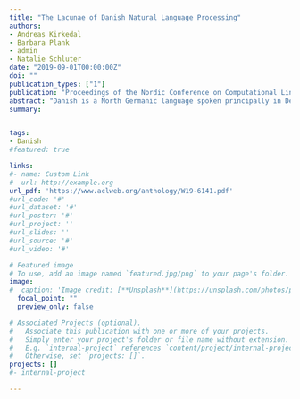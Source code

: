 ```yaml
---
title: "The Lacunae of Danish Natural Language Processing"
authors:
- Andreas Kirkedal
- Barbara Plank
- admin
- Natalie Schluter
date: "2019-09-01T00:00:00Z"
doi: ""
publication_types: ["1"]
publication: "Proceedings of the Nordic Conference on Computational Linguistics (NODALIDA)"
abstract: "Danish is a North Germanic language spoken principally in Denmark, a country with a long tradition of technological and scientific innovation. However, the language has received relatively little attention from a technological perspective. In this paper, we review Natural Language Processing (NLP) research, digital resources and tools which have been developed for Danish. We find that availability of models and tools is limited, which calls for work that lifts Danish NLP a step closer to the privileged languages. -- Dansk abstrakt: Dansk er et nordgermansk sprog, talt primært i kongeriget Danmark, et land med stærk tradition for teknologisk og videnskabelig innovation. Det danske sprog har imidlertid været genstand for relativt begrænset opmærksomhed, teknologisk set. I denne artikel gennemgår vi sprogteknologi-forskning, -ressourcer og -værktøjer udviklet for dansk. Vi konkluderer at der eksisterer et fåtal af modeller og værktøjer, hvilket indbyder til forskning som løfter dansk sprogteknologi i niveau med mere priviligerede sprog."
summary: 


tags:
- Danish
#featured: true

links:
#- name: Custom Link
#  url: http://example.org
url_pdf: 'https://www.aclweb.org/anthology/W19-6141.pdf'
#url_code: '#'
#url_dataset: '#'
#url_poster: '#'
#url_project: ''
#url_slides: ''
#url_source: '#'
#url_video: '#'

# Featured image
# To use, add an image named `featured.jpg/png` to your page's folder. 
image:
#  caption: 'Image credit: [**Unsplash**](https://unsplash.com/photos/pLCdAaMFLTE)'
  focal_point: ""
  preview_only: false

# Associated Projects (optional).
#   Associate this publication with one or more of your projects.
#   Simply enter your project's folder or file name without extension.
#   E.g. `internal-project` references `content/project/internal-project/index.md`.
#   Otherwise, set `projects: []`.
projects: []
#- internal-project

---
```

